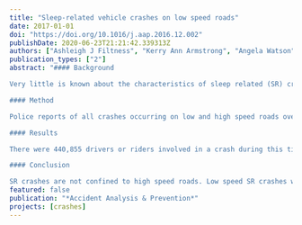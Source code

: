 ```yaml
---
title: "Sleep-related vehicle crashes on low speed roads"
date: 2017-01-01
doi: "https://doi.org/10.1016/j.aap.2016.12.002"
publishDate: 2020-06-23T21:21:42.339313Z
authors: ["Ashleigh J Filtness", "Kerry Ann Armstrong", "Angela Watson", "Simon S Smith"]
publication_types: ["2"]
abstract: "#### Background

Very little is known about the characteristics of sleep related (SR) crashes occurring on low speed roads compared with current understanding of the role of sleep in crashes occurring on high speed roads e.g. motorways. To address this gap, analyses were undertaken to identify the differences and similarities between (1) SR crashes occurring on roads with low (≤60 km/h) and high (≥100 km/h) speed limits, and (2) SR crashes and not-SR crashes occurring on roads with low speed limits.

#### Method

Police reports of all crashes occurring on low and high speed roads over a ten year period between 2000 and 2009 were examined for Queensland, Australia. Attending police officers identified all crash attributes, including ‘fatigue/fell asleep’, which indicates that the police believe the crash to have a causal factor relating to falling asleep, sleepiness due to sleep loss, time of day, or fatigue. Driver or rider involvement in crashes was classified as SR or not-SR. All crash-associated variables were compared using Chi-square tests (Cramer’s V = effect size). A series of logistic regression was performed, with driver and crash characteristics as predictors of crash category. A conservative alpha level of 0.001 determined statistical significance.

#### Results

There were 440,855 drivers or riders involved in a crash during this time; 6923 (1.6%) were attributed as SR. SR crashes on low speed roads have similar characteristics to those on high speed roads with young (16–24y) males consistently over represented. SR crashes on low speed roads are noticeably different to not-SR crashes in the same speed zone in that male and young novice drivers are over represented and outcomes are more severe. Of all the SR crashes identified, 41% occurred on low speed roads.

#### Conclusion

SR crashes are not confined to high speed roads. Low speed SR crashes warrant specific investigation because they occur in densely populated areas, exposing a greater number of people to risk and have more severe outcomes than not-SR crashes on the same low speed roads."
featured: false
publication: "*Accident Analysis & Prevention*"
projects: [crashes]
---
```


